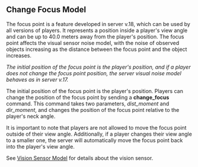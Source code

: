 ## Change Focus Model

The focus point is a feature developed in server v.18, which can be used by all versions of players. It represents a position inside a player's view angle and can be up to 40.0 meters away from the player's position. The focus point affects the visual sensor noise model, with the noise of observed objects increasing as the distance between the focus point and the object increases.

*The initial position of the focus point is the player's position, and if a player does not change the focus point position, the server visual noise model behaves as in server v.17.*

The initial position of the focus point is the player's position. Players can change the position of the focus point by sending a **change_focus** command. This command takes two parameters, *dist_moment* and *dir_moment*, and changes the position of the focus point relative to the player's neck angle.

It is important to note that players are not allowed to move the focus point outside of their view angle. Additionally, if a player changes their view angle to a smaller one, the server will automatically move the focus point back into the player's view angle.

See [Vision Sensor Model](sensor-models-vison-sensor-model.md) for details about the vision sensor.